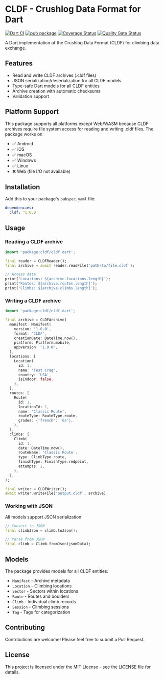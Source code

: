 # CLDF - Crushlog Data Format for Dart

[![Dart CI](https://github.com/crushlog/crushlog-data-format-spec/actions/workflows/dart-ci.yml/badge.svg)](https://github.com/crushlog/crushlog-data-format-spec/actions/workflows/dart-ci.yml)
[![pub package](https://img.shields.io/pub/v/cldf.svg)](https://pub.dev/packages/cldf)
[![Coverage Status](https://sonarcloud.io/api/project_badges/measure?project=petrmac_crushlog-data-format-spec&metric=coverage)](https://sonarcloud.io/summary/new_code?id=petrmac_crushlog-data-format-spec)
[![Quality Gate Status](https://sonarcloud.io/api/project_badges/measure?project=petrmac_crushlog-data-format-spec&metric=alert_status)](https://sonarcloud.io/summary/new_code?id=petrmac_crushlog-data-format-spec_dart)

A Dart implementation of the Crushlog Data Format (CLDF) for climbing data exchange.

## Features

- Read and write CLDF archives (.cldf files)
- JSON serialization/deserialization for all CLDF models
- Type-safe Dart models for all CLDF entities
- Archive creation with automatic checksums
- Validation support

## Platform Support

This package supports all platforms except Web/WASM because CLDF archives require file system access for reading and writing .cldf files. The package works on:
- ✅ Android
- ✅ iOS  
- ✅ macOS
- ✅ Windows
- ✅ Linux
- ❌ Web (file I/O not available)

## Installation

Add this to your package's `pubspec.yaml` file:

```yaml
dependencies:
  cldf: ^1.0.0
```

## Usage

### Reading a CLDF archive

```dart
import 'package:cldf/cldf.dart';

final reader = CLDFReader();
final archive = await reader.readFile('path/to/file.cldf');

// Access data
print('Locations: ${archive.locations.length}');
print('Routes: ${archive.routes.length}');
print('Climbs: ${archive.climbs.length}');
```

### Writing a CLDF archive

```dart
import 'package:cldf/cldf.dart';

final archive = CLDFArchive(
  manifest: Manifest(
    version: '1.0.0',
    format: 'CLDF',
    creationDate: DateTime.now(),
    platform: Platform.mobile,
    appVersion: '1.0.0',
  ),
  locations: [
    Location(
      id: 1,
      name: 'Test Crag',
      country: 'USA',
      isIndoor: false,
    ),
  ],
  routes: [
    Route(
      id: 1,
      locationId: 1,
      name: 'Classic Route',
      routeType: RouteType.route,
      grades: {'french': '6a'},
    ),
  ],
  climbs: [
    Climb(
      id: 1,
      date: DateTime.now(),
      routeName: 'Classic Route',
      type: ClimbType.route,
      finishType: FinishType.redpoint,
      attempts: 2,
    ),
  ],
);

final writer = CLDFWriter();
await writer.writeFile('output.cldf', archive);
```

### Working with JSON

All models support JSON serialization:

```dart
// Convert to JSON
final climbJson = climb.toJson();

// Parse from JSON
final climb = Climb.fromJson(jsonData);
```

## Models

The package provides models for all CLDF entities:

- `Manifest` - Archive metadata
- `Location` - Climbing locations
- `Sector` - Sectors within locations
- `Route` - Routes and boulders
- `Climb` - Individual climb records
- `Session` - Climbing sessions
- `Tag` - Tags for categorization

## Contributing

Contributions are welcome! Please feel free to submit a Pull Request.

## License

This project is licensed under the MIT License - see the LICENSE file for details.